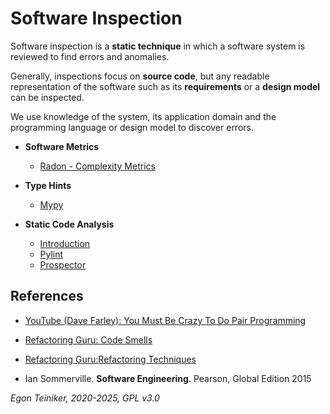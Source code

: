 # Software Inspection 

Software inspection is a **static technique** in which a software system is reviewed to find errors and anomalies.

Generally, inspections focus on **source code**, but any readable representation of the software such as its 
**requirements** or a **design model** can be inspected.

We use knowledge of the system, its application domain and the programming language or design model to discover errors.

* **Software Metrics**
    * [Radon - Complexity Metrics](software-metrics/radon)

* **Type Hints**
    * [Mypy](static-analysis/type-hints)  

* **Static Code Analysis**
    * [Introduction](static-analysis)
    * [Pylint](static-analysis/pylint)
    * [Prospector](static-analysis/prospector)

## References
* [YouTube (Dave Farley): You Must Be Crazy To Do Pair Programming](https://youtu.be/t92iupKHo8M)

* [Refactoring Guru: Code Smells](https://refactoring.guru/refactoring/catalog)
* [Refactoring Guru:Refactoring Techniques](https://refactoring.guru/refactoring/techniques)

* Ian Sommerville. **Software Engineering**. Pearson, Global Edition 2015

*Egon Teiniker, 2020-2025, GPL v3.0*

